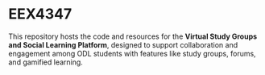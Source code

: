# EEX4347
This repository hosts the code and resources for the **Virtual Study Groups and Social Learning Platform**, designed to support collaboration and engagement among ODL students with features like study groups, forums, and gamified learning.
